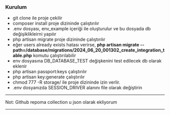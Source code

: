### Kurulum

- git clone ile proje çekilir
- composer install proje dizininde çalıştırılır
- .env dosyası, env_example içeriği ile oluşturulur ve bu dosyada db değişiklikleirni yapılır
- php artisan migrate proje dizininde çalıştırılır
- eğer users already exists hatası verirse, <b>php artisan migrate --path=/database/migrations/2024_06_20_001302_create_integration_table.php</b> komutu çalıştırılabilir
- env dosyasına DB_DATABASE_TEST değişkenini test edilecek db olarak eklenir
- php artisan passport:keys çalıştırılır
- php artisan key:generate çalıştırılır
- chmod 777 -R storage/ ile proje dizininde izin verlir.
- .env dosyanızda SESSION_DRIVER alanını file olarak değiştirin


<hr>

Not: Github repoma collection u json olarak ekliyorum

<hr>
